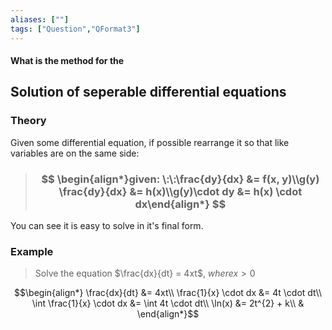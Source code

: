```yaml
---
aliases: [""]
tags: ["Question","QFormat3"]
---
```


#### What is the method for the
## Solution of seperable differential equations
### Theory
Given some differential equation, if possible rearrange it so that like variables are on the same side:

> ### $$ \begin{align*}given: \:\:\frac{dy}{dx} &= f(x, y)\\g(y) \frac{dy}{dx} &= h(x)\\g(y)\cdot dy &= h(x) \cdot dx\end{align*} $$ 

You can see it is easy to solve in it's final form.

### Example

> Solve the equation $\frac{dx}{dt} = 4xt$, $where x>0$

$$\begin{align*}
\frac{dx}{dt} &= 4xt\\
\frac{1}{x} \cdot dx &= 4t \cdot dt\\
\int \frac{1}{x} \cdot dx &= \int 4t \cdot dt\\
\ln(x) &= 2t^{2} + k\\
&
\end{align*}$$

